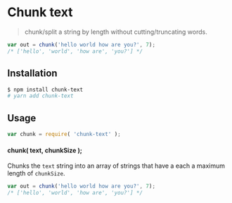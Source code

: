 Chunk text
===

> chunk/split a string by length without cutting/truncating words.


``` javascript
var out = chunk('hello world how are you?', 7);
/* ['hello', 'world', 'how are', 'you?'] */
```


## Installation

``` bash
$ npm install chunk-text
# yarn add chunk-text
```


## Usage

``` javascript
var chunk = require( 'chunk-text' );
```

#### chunk( text, chunkSize );

Chunks the `text` string into an array of strings that have a each a maximum length of `chunkSize`.


``` javascript
var out = chunk('hello world how are you?', 7);
/* ['hello', 'world', 'how are', 'you?'] */
```
